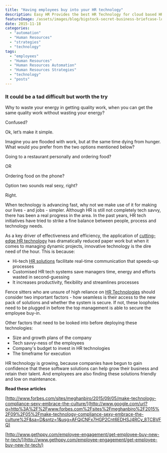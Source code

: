 ```yaml
---
title: "Having employees buy into your HR technology"
description: Easy HR Provides the best HR Technology for cloud based HR solution. Because of its ease of use, it helps you in getting your employees adopt it.
featureImage: /assets/images/blog/bigstock-secret-business-briefcase-lock.jpg
date: 2015-11-18
categories: 
  - "automation"
  - "Human Resources"
  - "strategies"
  - "technology"
tags: 
  - "employees"
  - "Human Resources"
  - "Human Resources Automation"
  - "Human Resources Strategies"
  - "technology"
  - "posts"
---
```


### It could be a tad difficult but worth the try

Why to waste your energy in getting quality work, when you can get the same quality work without wasting your energy?

Confused?

Ok, let’s make it simple.

Imagine you are flooded with work, but at the same time dying from hunger. What would you prefer from the two options mentioned below?

Going to a restaurant personally and ordering food?

OR

Ordering food on the phone?

Option two sounds real sexy, right?

Right.

When technology is advancing fast, why not we make use of it for making our lives - and jobs - simpler. Although HR is still not completely tech savvy, there has been a real progress in the area. In the past years, HR tech initiatives have tried to strike a fine balance between people, process and technology needs.

As a key driver of effectiveness and efficiency, the application of [cutting-edge HR technology](https://www.easyhrworld.com/) has dramatically reduced paper work but when it comes to managing dynamic projects, innovative technology is the dire need of the hour. This is because:

- Hi-tech [HR solutions](https://www.easyhrworld.com/) facilitate real-time communication that speeds-up processes
- Customised HR tech systems save managers time, energy and efforts wasted in second-guessing
- It increases productivity, flexibility and streamlines processes

Fence sitters who are unsure of high reliance on [HR Technologies](https://www.easyhrworld.com/) should consider two important factors - how seamless is their access to the new pack of solutions and whether the system is secure. If not, these loopholes need to be plugged in before the top management is able to secure the employee buy-in.

Other factors that need to be looked into before deploying these technologies:

- Size and growth plans of the company
- Tech savvy-ness of the employees
- Company's budget to invest in HR technologies
- The timeframe for execution

HR technology is growing, because companies have begun to gain confidence that these software solutions can help grow their business and retain their talent. And employees are also finding these solutions friendly and low on maintenance.

**Read these articles**

[http://www.forbes.com/sites/meghanbiro/2015/09/05/make-technology-compliance-sexy-embrace-the-culture/](http://www.google.com/url?q=http%3A%2F%2Fwww.forbes.com%2Fsites%2Fmeghanbiro%2F2015%2F09%2F05%2Fmake-technology-compliance-sexy-embrace-the-culture%2F&sa=D&sntz=1&usg=AFQjCNFx7HGP2Cnt6EDHSJ4RCy_8TCBVFQ)

[http://www.gethppy.com/employee-engagement/get-employee-buy-new-hr-tech/](http://www.gethppy.com/employee-engagement/get-employee-buy-new-hr-tech/)
